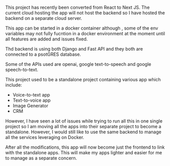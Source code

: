


This project has recently been converted from React to Next JS. The current cloud hosting the app will not host the backend so I have hosted the backend on a separate cloud server.

This app can be started in a docker container although , some of the env variables may not fully fucntion in a docker environment at the moment until all features are added and issues fixed.

Thd backend is using both Django and Fast API and they both are connected to a psotGRES database.

Some of the APIs used are openai, google text-to-speech  and google speech-to-text.

This project used to be a standalone project containing various app which include:
- Voice-to-text app
- Text-to-voice app
- Image Generator
- CRM

However, I have seen a lot of issues while trying to run all this in one single project so I am moving all the apps into their separate project to become a standalone. However, I would still like to use the same backend to manage all the services leveraging on Docker.

After all the modifications, this app will now become just the frontend to link with the standalone apps. This will make my apps lighter and easier for me to manage as a separate concern.
